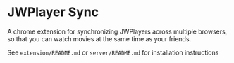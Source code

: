 # JWPlayer Sync

A chrome extension for synchronizing JWPlayers across multiple browsers, so that you can watch movies at the same time as your friends.

See `extension/README.md` or `server/README.md` for installation instructions

